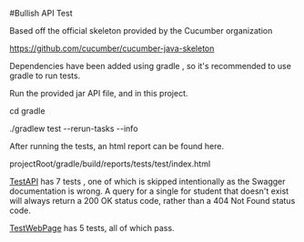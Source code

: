 #Bullish API Test 

Based off the official skeleton provided by the Cucumber organization 

https://github.com/cucumber/cucumber-java-skeleton

Dependencies have been added using gradle , so it's recommended to use gradle to run tests.

Run the provided jar API file, and in this project.


cd gradle

./gradlew test --rerun-tasks --info

After running the tests, an html report can be found here. 

projectRoot/gradle/build/reports/tests/test/index.html

[TestAPI](gradle/src/test/resources/io/cucumber/skeleton/TestAPI.feature) has 7 tests , one of which is skipped intentionally as the Swagger documentation is wrong. A query for a single for student that doesn't exist will always return a 200 OK status code, rather than a 404 Not Found status code.

[TestWebPage](gradle/src/test/resources/io/cucumber/skeleton/TestWebPage.feature) has 5 tests, all of which pass. 
